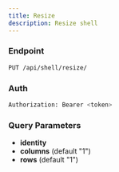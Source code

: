 ```yaml
---
title: Resize
description: Resize shell
---
```


### Endpoint

```bash
PUT /api/shell/resize/
```

### Auth

```bash
Authorization: Bearer <token>
```

### Query Parameters

- **identity**
- **columns** (default "1")
- **rows** (default "1")

